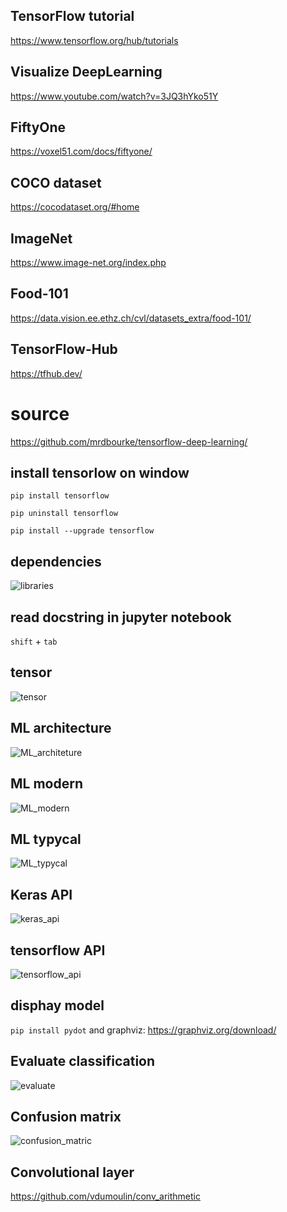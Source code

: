 ## TensorFlow tutorial
https://www.tensorflow.org/hub/tutorials

## Visualize DeepLearning
https://www.youtube.com/watch?v=3JQ3hYko51Y

## FiftyOne
https://voxel51.com/docs/fiftyone/

## COCO dataset
https://cocodataset.org/#home

## ImageNet
https://www.image-net.org/index.php

## Food-101
https://data.vision.ee.ethz.ch/cvl/datasets_extra/food-101/

## TensorFlow-Hub
https://tfhub.dev/

# source 
https://github.com/mrdbourke/tensorflow-deep-learning/

## install tensorlow on window

`pip install tensorflow`

`pip uninstall tensorflow`

`pip install --upgrade tensorflow
`
##   dependencies

![libraries](https://github.com/Locchuong96/Machine-Learning/blob/main/TensorFlow2/libraries.PNG)

## read docstring in jupyter notebook

`shift` + `tab`

## tensor

![tensor](https://github.com/Locchuong96/Machine-Learning/blob/main/TensorFlow2/images/00-tensor-information.PNG)

## ML architecture

![ML_architeture](https://github.com/Locchuong96/Machine-Learning/blob/main/TensorFlow2/images/01-ML_architecture2.PNG)

## ML modern

![ML_modern](https://github.com/Locchuong96/Machine-Learning/blob/main/TensorFlow2/images/01-MLP_modern.PNG)

## ML typycal
![ML_typycal](https://github.com/Locchuong96/Machine-Learning/blob/main/TensorFlow2/images/01-MLP_modern.PNG)

## Keras API

![keras_api](https://github.com/Locchuong96/Machine-Learning/blob/main/TensorFlow2/images/01-Keras_API.PNG)

## tensorflow API
![tensorflow_api](https://github.com/Locchuong96/Machine-Learning/blob/main/TensorFlow2/images/01-TensorFLow_API.PNG)

## disphay model 

`pip install pydot` and graphviz: https://graphviz.org/download/

## Evaluate classification

![evaluate](https://github.com/Locchuong96/Machine-Learning/blob/main/TensorFlow2/images/classification_evaluation_full.PNG)

## Confusion matrix

![confusion_matric](https://github.com/Locchuong96/Machine-Learning/blob/main/TensorFlow2/images/confusion_matrix.PNG)

## Convolutional layer

https://github.com/vdumoulin/conv_arithmetic

